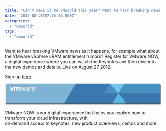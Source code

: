 ```yaml
---
title: "Can't make it to VMworld this year? Want to hear breaking news?"
date: "2012-08-23T07:15:46.000Z"
categories: 
  - "vmworld"
tags: 
  - "vmworld"
---
```


Want to hear breaking VMware news as it happens, for example what about the VMware vSphere vRAM entitlement rumors? Register for VMware NOW, a digital experience where you can watch the Keynotes and then dive into the new demos and details. Live on August 27 2012.

Sign up [here](http://bit.ly/VMwareNOW).  

[![image](images/image_thumb54.png "image")](https://www.ivobeerens.nl/wp-content/uploads/2012/08/image55.png)

VMware NOW is our digital experience that helps you explore how to transform your cloud infrastructure, with  
on-demand access to keynotes, new product overviews, demos and more.
